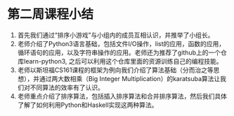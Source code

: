 # 第二周课程小结
1. 首先我们通过“排序小游戏”与小组内的成员互相认识，并推举了小组长。
2. 老师介绍了Python3语言基础，包括文件I/O操作，list的应用，函数的应用，循环语句的应用，以及字符串操作的应用。老师还为推荐了github上的一个仓库learn-python3, 之后可以利用这个仓库里面的资源训练自己的编程技能。
3. 老师以斯坦福CS161课程的框架为例向我们介绍了算法基础（分而治之等思想），并通过两大数相乘（Big Integer Multiplication）的karatsuba算法让我们对不同算法的效率有了认识。
4. 老师重点介绍了排序算法，包括插入排序算法和合并排序算法，然后我们具体了解了如何利用Python和Haskell实现这两种算法。

